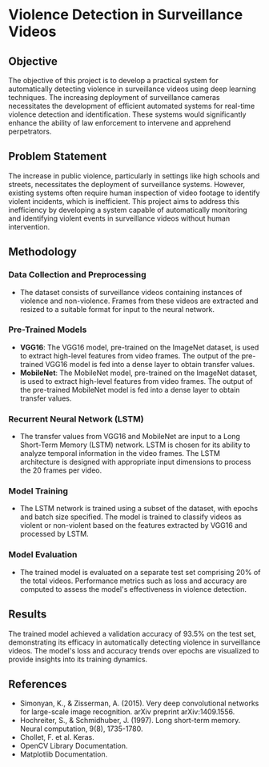 # Violence Detection in Surveillance Videos

## Objective
The objective of this project is to develop a practical system for automatically detecting violence in surveillance videos using deep learning techniques. The increasing deployment of surveillance cameras necessitates the development of efficient automated systems for real-time violence detection and identification. These systems would significantly enhance the ability of law enforcement to intervene and apprehend perpetrators.

## Problem Statement
The increase in public violence, particularly in settings like high schools and streets, necessitates the deployment of surveillance systems. However, existing systems often require human inspection of video footage to identify violent incidents, which is inefficient. This project aims to address this inefficiency by developing a system capable of automatically monitoring and identifying violent events in surveillance videos without human intervention.

## Methodology

### Data Collection and Preprocessing
- The dataset consists of surveillance videos containing instances of violence and non-violence. Frames from these videos are extracted and resized to a suitable format for input to the neural network.

### Pre-Trained Models
- **VGG16**: The VGG16 model, pre-trained on the ImageNet dataset, is used to extract high-level features from video frames. The output of the pre-trained VGG16 model is fed into a dense layer to obtain transfer values.
- **MobileNet**: The MobileNet model, pre-trained on the ImageNet dataset, is used to extract high-level features from video frames. The output of the pre-trained MobileNet model is fed into a dense layer to obtain transfer values.

### Recurrent Neural Network (LSTM)
- The transfer values from VGG16 and MobileNet are input to a Long Short-Term Memory (LSTM) network. LSTM is chosen for its ability to analyze temporal information in the video frames. The LSTM architecture is designed with appropriate input dimensions to process the 20 frames per video.

### Model Training
- The LSTM network is trained using a subset of the dataset, with epochs and batch size specified. The model is trained to classify videos as violent or non-violent based on the features extracted by VGG16 and processed by LSTM.

### Model Evaluation
- The trained model is evaluated on a separate test set comprising 20% of the total videos. Performance metrics such as loss and accuracy are computed to assess the model's effectiveness in violence detection.

## Results
The trained model achieved a validation accuracy of 93.5% on the test set, demonstrating its efficacy in automatically detecting violence in surveillance videos. The model's loss and accuracy trends over epochs are visualized to provide insights into its training dynamics.

## References
- Simonyan, K., & Zisserman, A. (2015). Very deep convolutional networks for large-scale image recognition. arXiv preprint arXiv:1409.1556.
- Hochreiter, S., & Schmidhuber, J. (1997). Long short-term memory. Neural computation, 9(8), 1735-1780.
- Chollet, F. et al. Keras.
- OpenCV Library Documentation.
- Matplotlib Documentation.
